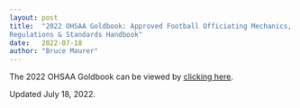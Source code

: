 ```yaml
---
layout: post
title:  "2022 OHSAA Goldbook: Approved Football Officiating Mechanics,
Regulations & Standards Handbook"
date:   2022-07-18
author: "Bruce Maurer"
---
```


The 2022 OHSAA Goldbook can be viewed by [clicking
here](https://storage.googleapis.com/ohsaa-websites/mechanics/2022%20Gold%20Book%20PDF.pdf).

<!--more-->
<!--
* [Cover](https://storage.googleapis.com/ohsaa-websites/mechanics/gold-book/2021/2021-gold-book-1-cover.pdf)
* [DOD and Dates](https://storage.googleapis.com/ohsaa-websites/mechanics/gold-book/2021/2021-gold-book-2-dod-dates.pdf)
* [Table of Contents](https://storage.googleapis.com/ohsaa-websites/mechanics/gold-book/2021/2021-gold-book-3-toc.pdf)
* [Introduction](https://storage.googleapis.com/ohsaa-websites/mechanics/gold-book/2021/2021-gold-book-4-introduction.pdf)
* [The Journey Continues](https://storage.googleapis.com/ohsaa-websites/mechanics/gold-book/2021/2021-gold-book-5-journey-continues.pdf)
* [Abbreviations](https://storage.googleapis.com/ohsaa-websites/mechanics/gold-book/2021/2021-gold-book-6-abbreviations.pdf)
* [Crew Improvement Checklist](https://storage.googleapis.com/ohsaa-websites/mechanics/gold-book/2021/2021-gold-book-7-crew-improvement-checklist.pdf)
* [Empowered Crews](https://storage.googleapis.com/ohsaa-websites/mechanics/gold-book/2021/2021-gold-book-8-empowered-crews.pdf)
* [Four and Five Man Crew Primary Responsibilities](https://storage.googleapis.com/ohsaa-websites/mechanics/gold-book/2021/2021-gold-book-9-primary-responsibilities.pdf)
* [If In Doubts](https://storage.googleapis.com/ohsaa-websites/mechanics/gold-book/2021/2021-gold-book-10-if-in-doubt.pdf)
* [Mechanics](https://storage.googleapis.com/ohsaa-websites/mechanics/gold-book/2021/2021-gold-book-11-mechanics.pdf)
* [Observation Form: Part 1 and 2](https://storage.googleapis.com/ohsaa-websites/mechanics/gold-book/2021/2021-gold-book-12-observer-forms.pdf)
* [Observer Instructions](https://storage.googleapis.com/ohsaa-websites/mechanics/gold-book/2021/2021-gold-book-13-observer-instructions.pdf)
* [Observer Reminders](https://storage.googleapis.com/ohsaa-websites/mechanics/gold-book/2021/2021-gold-book-14-observer-reminders.pdf)
* [Officiatirg Tips](https://storage.googleapis.com/ohsaa-websites/mechanics/gold-book/2021/2021-gold-book-15-officiating-tips.pdf)
* [Overtime](https://storage.googleapis.com/ohsaa-websites/mechanics/gold-book/2021/2021-gold-book-16-overtime.pdf)
* [Point Differential Rule and Mechanics](https://storage.googleapis.com/ohsaa-websites/mechanics/gold-book/2021/2021-gold-book-17-point-differential.pdf)
* [Regulations](https://storage.googleapis.com/ohsaa-websites/mechanics/gold-book/2021/2021-gold-book-18-regulations.pdf)
* [Rules Index](https://storage.googleapis.com/ohsaa-websites/mechanics/gold-book/2021/2021-gold-book-19-rules-book-index.pdf)
* [Rules Philosophies and Interpretations](https://storage.googleapis.com/ohsaa-websites/mechanics/gold-book/2021/2021-gold-book-20-rules-philosophies.pdf)
* [Safety Policies](https://storage.googleapis.com/ohsaa-websites/mechanics/gold-book/2021/2021-gold-book-21-safety-policies.pdf)
* [State Requirements](https://storage.googleapis.com/ohsaa-websites/mechanics/gold-book/2021/2021-gold-book-22-state-requirements.pdf)
* [Time Schedule](https://storage.googleapis.com/ohsaa-websites/mechanics/gold-book/2021/2021-gold-book-23-time-schedule.pdf)
* [UNS Prohibited Acts and Game Control](https://storage.googleapis.com/ohsaa-websites/mechanics/gold-book/2021/2021-gold-book-24-uns.pdf)
* [Working Effectively with Coaches](https://storage.googleapis.com/ohsaa-websites/mechanics/gold-book/2021/2021-gold-book-25-coaches.pdf)
* [WOW! Just How Big is Ohio FB](https://storage.googleapis.com/ohsaa-websites/mechanics/gold-book/2021/2021-gold-book-26-wow.pdf) -->

Updated July 18, 2022.
